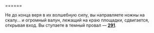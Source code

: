 ======

Не до конца веря в их волшебную силу, вы направляете ножны на скалу... и огромный валун, лежащий на краю площадки, сдвигается, открывая вход. Вы ступаете в темный провал — [**291**](#n_291).

